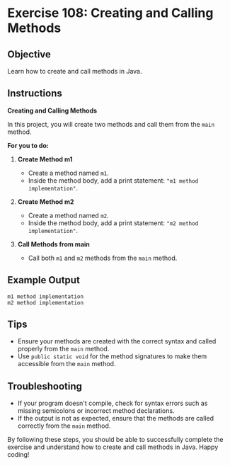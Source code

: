 # Exercise 108: Creating and Calling Methods

## Objective
Learn how to create and call methods in Java.

## Instructions

**Creating and Calling Methods**

In this project, you will create two methods and call them from the `main` method.

**For you to do:**

1. **Create Method m1**
    - Create a method named `m1`.
    - Inside the method body, add a print statement: `"m1 method implementation"`.

2. **Create Method m2**
    - Create a method named `m2`.
    - Inside the method body, add a print statement: `"m2 method implementation"`.

3. **Call Methods from main**
    - Call both `m1` and `m2` methods from the `main` method.

## Example Output
```
m1 method implementation
m2 method implementation
```

## Tips
- Ensure your methods are created with the correct syntax and called properly from the `main` method.
- Use `public static void` for the method signatures to make them accessible from the `main` method.

## Troubleshooting
- If your program doesn't compile, check for syntax errors such as missing semicolons or incorrect method declarations.
- If the output is not as expected, ensure that the methods are called correctly from the `main` method.

By following these steps, you should be able to successfully complete the exercise and understand how to create and call methods in Java. Happy coding!
